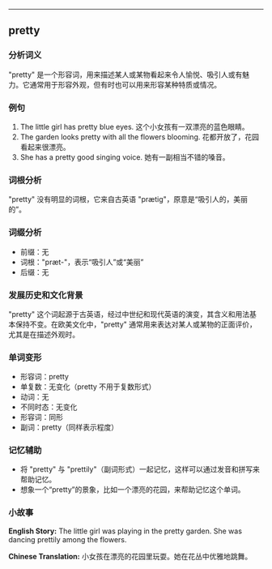 
---------------
## pretty
### 分析词义
"pretty" 是一个形容词，用来描述某人或某物看起来令人愉悦、吸引人或有魅力。它通常用于形容外观，但有时也可以用来形容某种特质或情况。

### 例句
1. The little girl has pretty blue eyes.
   这个小女孩有一双漂亮的蓝色眼睛。
2. The garden looks pretty with all the flowers blooming.
   花都开放了，花园看起来很漂亮。
3. She has a pretty good singing voice.
   她有一副相当不错的嗓音。

### 词根分析
"pretty" 没有明显的词根，它来自古英语 "prætig"，原意是“吸引人的，美丽的”。

### 词缀分析
- 前缀：无
- 词根："præt-"，表示“吸引人”或“美丽”
- 后缀：无

### 发展历史和文化背景
"pretty" 这个词起源于古英语，经过中世纪和现代英语的演变，其含义和用法基本保持不变。在欧美文化中，"pretty" 通常用来表达对某人或某物的正面评价，尤其是在描述外观时。

### 单词变形
- 形容词：pretty
- 单复数：无变化（pretty 不用于复数形式）
- 动词：无
- 不同时态：无变化
- 形容词：同形
- 副词：pretty（同样表示程度）

### 记忆辅助
- 将 "pretty" 与 "prettily"（副词形式）一起记忆，这样可以通过发音和拼写来帮助记忆。
- 想象一个“pretty”的景象，比如一个漂亮的花园，来帮助记忆这个单词。

### 小故事
**English Story:**
The little girl was playing in the pretty garden. She was dancing prettily among the flowers.

**Chinese Translation:**
小女孩在漂亮的花园里玩耍。她在花丛中优雅地跳舞。

